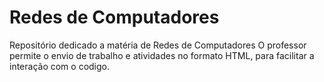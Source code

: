 # Redes de Computadores
Repositório dedicado a matéria de Redes de Computadores
O professor permite o envio de trabalho e atividades no formato HTML, para facilitar a interação com o codigo.
